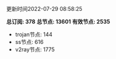 更新时间2022-07-29 08:58:25

**总订阅: 378**
**总节点: 13601**
**有效节点: 2535**
- trojan节点: 144
- ss节点: 616
- v2ray节点: 1775
